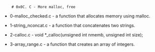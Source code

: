         # 0x0C. C - More malloc, free

* 0-malloc_checked.c -  a function that allocates memory using malloc.

* 1-string_nconcat.c - a function that concatenates two strings.

* 2-calloc.c - void *_calloc(unsigned int nmemb, unsigned int size);

* 3-array_range.c -  a function that creates an array of integers.
